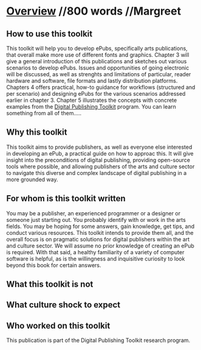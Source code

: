 # [Overview](overview.html) //800 words //Margreet

## How to use this toolkit
This toolkit will help you to develop ePubs, specifically arts publications, that overall make more use of different fonts and graphics. Chapter 3 will give a general introduction of this publications and sketches out various scenarios to develop ePubs. Issues and opportunities of going electronic will be discussed, as well as strenghts and limitations of particular, reader hardware and software, file formats and lastly distribution platforms. 
Chapters 4 offers practical, how-to guidance for workflows (structured and per scenario) and designing ePubs for the various scenarios addressed earlier in chapter 3. Chapter 5 illustrates the  concepts with concrete examples from the <a href="http://digitalpublishingtoolkit.org/">Digital Publishing Toolkit</a> program. You can learn something from all of them.....

## Why this toolkit
This toolkit aims to provide publishers, as well as everyone else interested in developing an ePub, a practical guide on how to approac this. It will give insight into the preconditions of digital publishing, providing open-source tools where possible, and allowing publishers of the arts and culture sector to navigate this diverse and complex landscape of digital publishing in a more grounded way.

## For whom is this toolkit written
You may be a publisher, an experienced programmer or a designer or someone just starting out. You probably identify with or work in the arts fields. You may be hoping for some answers, gain knowledge, get tips, and conduct various resources. This toolkit intends to provide them all, and the overall focus is on pragmatic solutions for digital publishers within the art and culture sector. We will assume no prior knowledge of creating an ePub is required. With that said, a healthy familiarity of a variety of computer software is helpful, as is the willingness and inquisitive curiosity to look beyond this book for certain answers. 

## What this toolkit is not

## What culture shock to expect <!--Input required Florian-->

## Who worked on this toolkit
This publication is part of the Digital Publishing Toolkit research program. 



